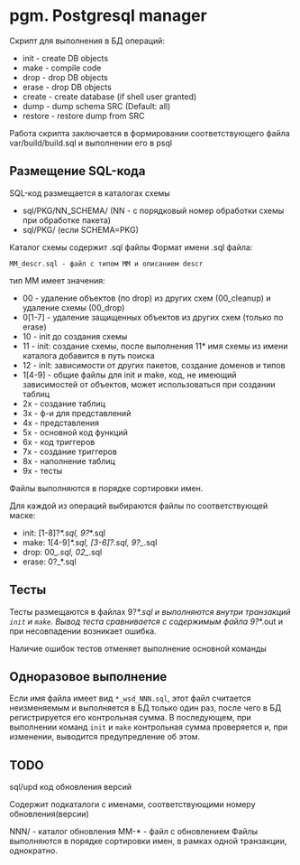
pgm. Postgresql manager
=======================

Скрипт для выполнения в БД операций:

* init - create DB objects
* make - compile code
* drop - drop DB objects
* erase - drop DB objects
* create - create database (if shell user granted)
* dump - dump schema SRC (Default: all)
* restore - restore dump from SRC

Работа скрипта заключается в формировании соответствующего файла var/build/build.sql и выполнении его в psql

## Размещение SQL-кода

SQL-код размещается в каталогах схемы

* sql/PKG/NN_SCHEMA/ (NN - с порядковый номер обработки схемы при обработке пакета)
* sql/PKG/ (если SCHEMA=PKG)

Каталог схемы содержит .sql файлы
Формат имени .sql файла:

    MM_descr.sql - файл с типом MM и описанием descr

тип MM имеет значения:

* 00 - удаление объектов (по drop) из других схем (00_cleanup) и удаление схемы (00_drop)
* 0[1-7] - удаление защищенных объектов из других схем (только по erase)
* 10 - init до создания схемы
* 11 - init: создание схемы, после выполнения 11* имя схемы из имени каталога добавится в путь поиска
* 12 - init: зависимости от других пакетов, создание доменов и типов
* 1[4-9] - общие файлы для init и make, код, не имеющий зависимостей от объектов, может использоваться при создании таблиц
* 2x - создание таблиц
* 3x - ф-и для представлений
* 4x - представления
* 5x - основной код функций
* 6x - код триггеров
* 7x - создание триггеров
* 8x - наполнение таблиц
* 9x - тесты

Файлы выполняются в порядке сортировки имен.

Для каждой из операций выбираются файлы по соответствующей маске:

* init:   [1-8]?_*.sql, 9?_*.sql
* make:   1[4-9]_*.sql, [3-6]?_*.sql, 9?_*.sql
* drop:   00_*.sql, 02_*.sql
* erase:  0?_*.sql

## Тесты

Тесты размещаются в файлах 9?_*.sql и выполняются внутри транзакций `init` и `make`. Вывод теста сравнивается с содержимым файла 9?_*.out и при несовпадении возникает ошибка.

Наличие ошибок тестов отменяет выполнение основной команды

## Одноразовое выполнение

Если имя файла имеет вид `*_wsd_NNN.sql`, этот файл считается неизменяемым и выполняется в БД только один раз, после чего в БД регистрируется его контрольная сумма. В последующем, при выполнении команд `init` и `make` контрольная сумма проверяется и, при изменении, выводится предупредление об этом.

## TODO

sql/upd код обновления версий

Содержит подкаталоги с именами, соответствующими номеру обновления(версии)

NNN/ - каталог обновления
    MM-* - файл с обновлением
Файлы выполняются в порядке сортировки имен, в рамках одной транзакции, однократно.
